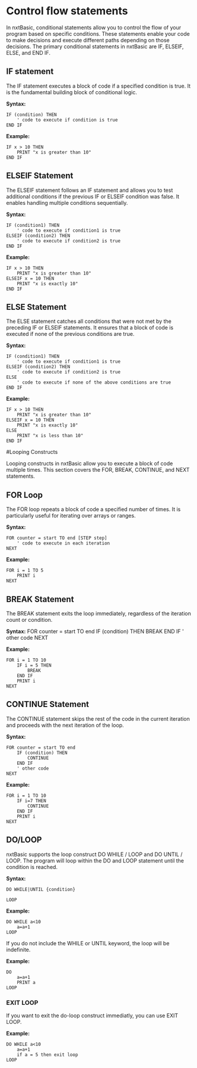# Control flow statements

In nxtBasic, conditional statements allow you to control the flow of your program based on specific conditions. These statements enable your code to make decisions and execute different paths depending on those decisions. The primary conditional statements in nxtBasic are IF, ELSEIF, ELSE, and END IF.

## IF statement

The IF statement executes a block of code if a specified condition is true. It is the fundamental building block of conditional logic.

**Syntax:**

    IF (condition) THEN
        ' code to execute if condition is true
    END IF
    
**Example:**

    IF x > 10 THEN
        PRINT "x is greater than 10"
    END IF


## ELSEIF Statement

The ELSEIF statement follows an IF statement and allows you to test additional conditions if the previous IF or ELSEIF condition was false. It enables handling multiple conditions sequentially.

**Syntax:**

    IF (condition1) THEN
        ' code to execute if condition1 is true
    ELSEIF (condition2) THEN
        ' code to execute if condition2 is true
    END IF

**Example:**

    IF x > 10 THEN
        PRINT "x is greater than 10"
    ELSEIF x = 10 THEN
        PRINT "x is exactly 10"
    END IF

## ELSE Statement

The ELSE statement catches all conditions that were not met by the preceding IF or ELSEIF statements. It ensures that a block of code is executed if none of the previous conditions are true.

**Syntax:**

    IF (condition1) THEN
        ' code to execute if condition1 is true
    ELSEIF (condition2) THEN
        ' code to execute if condition2 is true
    ELSE
        ' code to execute if none of the above conditions are true
    END IF

**Example:**

    IF x > 10 THEN
        PRINT "x is greater than 10"
    ELSEIF x = 10 THEN
        PRINT "x is exactly 10"
    ELSE
        PRINT "x is less than 10"
    END IF


#Looping Constructs

Looping constructs in nxtBasic allow you to execute a block of code multiple times. This section covers the FOR, BREAK, CONTINUE, and NEXT statements.

## FOR Loop

The FOR loop repeats a block of code a specified number of times. It is particularly useful for iterating over arrays or ranges.

**Syntax:**

    FOR counter = start TO end [STEP step]
        ' code to execute in each iteration
    NEXT

**Example:**

    FOR i = 1 TO 5
        PRINT i
    NEXT

## BREAK Statement

The BREAK statement exits the loop immediately, regardless of the iteration count or condition.

**Syntax:**
    FOR counter = start TO end
        IF (condition) THEN
            BREAK
        END IF
        ' other code
    NEXT

**Example:**

    FOR i = 1 TO 10
        IF i = 5 THEN
            BREAK
        END IF
        PRINT i
    NEXT

## CONTINUE Statement
The CONTINUE statement skips the rest of the code in the current iteration and proceeds with the next iteration of the loop.

**Syntax:**

    FOR counter = start TO end
        IF (condition) THEN
            CONTINUE
        END IF
        ' other code
    NEXT
    
**Example:**

    FOR i = 1 TO 10
        IF i=7 THEN
            CONTINUE
        END IF
        PRINT i
    NEXT
    
## DO/LOOP
nxtBasic supports the loop construct DO WHILE / LOOP and DO UNTIL / LOOP. The program will loop within the DO and LOOP statement until the condition is reached.

**Syntax:**

    DO WHILE|UNTIL {condition}
    
    LOOP
    
**Example:**

    DO WHILE a<10
        a=a+1
    LOOP
    
If you do not include the WHILE or UNTIL keyword, the loop will be indefinite.

**Example:**

    DO
        a=a+1
        PRINT a
    LOOP
    
### EXIT LOOP
If you want to exit the do-loop construct immediatly, you can use EXIT LOOP.

**Example:**

    DO WHILE a<10
        a=a+1
        if a = 5 then exit loop
    LOOP
    
    
